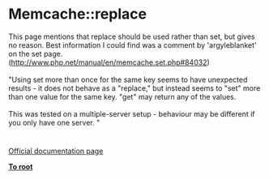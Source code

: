 # Memcache::replace



This page mentions that replace should be used rather than set, but gives no reason. Best information I could find was a comment by &apos;argyleblanket&apos; on the set page. (http://www.php.net/manual/en/memcache.set.php#84032)<br><br>"Using set more than once for the same key seems to have unexpected results - it does not behave as a "replace," but instead seems to "set" more than one value for the same key.  "get" may return any of the values. <br><br>This was tested on a multiple-server setup - behaviour may be different if you only have one server. "  

#

[Official documentation page](https://www.php.net/manual/en/memcache.replace.php)

**[To root](/README.md)**